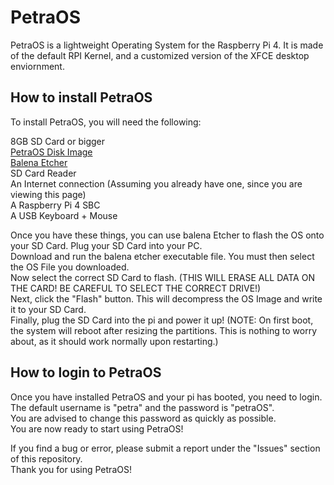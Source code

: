 # PetraOS
PetraOS is a lightweight Operating System for the Raspberry Pi 4. It is made of the default RPI Kernel, and a customized version of the XFCE desktop enviornment.


## How to install PetraOS

To install PetraOS, you will need the following:



8GB SD Card or bigger<br/>
[PetraOS Disk Image](https://github.com/xxxMEMESCOEPxxx/PetraOS)<br/>
[Balena Etcher](http://www.etcher.io/)<br/>
SD Card Reader<br/>
An Internet connection (Assuming you already have one, since you are viewing this page)<br/>
A Raspberry Pi 4 SBC<br/>
A USB Keyboard + Mouse<br/>

Once you have these things, you can use balena Etcher to flash the OS onto your SD Card. Plug your SD Card into your PC.<br/>
Download and run the balena etcher executable file. You must then select the OS File you downloaded.<br/>
Now select the correct SD Card to flash. (THIS WILL ERASE ALL DATA ON THE CARD! BE CAREFUL TO SELECT THE CORRECT DRIVE!)<br/>
Next, click the "Flash" button. This will decompress the OS Image and write it to your SD Card.<br/>
Finally, plug the SD Card into the pi and power it up! (NOTE: On first boot, the system will reboot after resizing the partitions. This is nothing to worry about, as it should work normally upon restarting.)




## How to login to PetraOS

Once you have installed PetraOS and your pi has booted, you need to login. The default username is "petra" and the password is "petraOS". <br/>
You are advised to change this password as quickly as possible.<br/>
You are now ready to start using PetraOS!



If you find a bug or error, please submit a report under the "Issues" section of this repository.<br/>
Thank you for using PetraOS!
